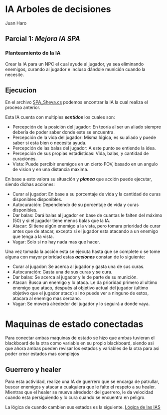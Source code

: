 # IA Arboles de decisiones 
Juan Haro

## Parcial 1: *Mejora IA SPA*

### Planteamiento de la IA

Crear la IA para un NPC el cual ayude al jugador, ya sea eliminando enemigos, curando al jugador e incluso dándole munición cuando la necesite.

## Ejecucion 

En el archivo [SPA_Sheva.cs](Assets/_Parcial_1/Scripts/SPA_Sheva.cs) podemos encontrar la IA la cual realiza el proceso anterior. 

Esta IA cuenta con multiples ***sentidos*** los cuales son: 
* Percepción de la posición del jugador: En teoría al ser un aliado siempre debería de poder saber donde este se encuentra.
* Percepción de la vida del jugador: Misma lógica, es su aliado y puede saber si esta bien o necesita ayuda.
* Percepción de las balas del jugador: A este punto se entiende la idea.
* Percepción de sus propias estadísticas: Vida, balas, y cantidad de curaciones.
* Vista: Puede percibir enemigos en un cierto FOV, basado en un angulo de vision y en una distancia maxima.

En base a esto valora su situación y ***planea*** que acción puede ejecutar, siendo dichas acciones:
* Curar al jugador: En base a su porcentaje de vida y la cantidad de curas disponibles disponibles.
* Autocuración: Dependiendo de su porcentaje de vida y curas disponibles.
* Dar balas: Dará balas al jugador en base de cuantas le falten del máximo (50) y si el jugador tiene menos balas que la IA.
* Atacar: Si tiene algún enemigo a la vista, pero tomara prioridad de curar antes que de atacar, excepto si el jugador esta atacando a un enemigo que tenga a la vista.
* Vagar: Solo si no hay nada mas que hacer.

Una vez tomada la acción esta se ejecuta hasta que se complete o se tome alguna con mayor prioridad estas ***acciones*** constan de lo siguiente:
* Curar al jugador: Se acerca al jugador y gasta una de sus curas.
* Autocuración: Gasta una de sus curas y se cura.
* Dar balas: Se acerca al jugador y le de parte de su munición.
* Atacar: Busca un enemigo y lo ataca. Le da prioridad primero al ultimo enemigo que ataco, después al objetivo actual del jugador (ultimo objetivo que el jugador ataco) si no puede ver a ninguno de estos, atacara al enemigo mas cercano.
* Vagar: Se moverá alrededor del jugador y lo seguirá a donde vaya.


# Maquinas de estado conectadas

Para conectar ambas maquinas de estado se hizo que ambas tuvieran el blackboard de la otra como variable en su propio blackboard, siendo asi que ahora ambas pueden revisar los estados y variables de la otra para asi poder crear estados mas complejos 

## Guerrero y healer


Para esta actividad, realize una IA de guerrero que se encarga de patrullar, buscar enemigos y atacar a cualquiera que le falte el respeto a su healer.
Mientras que el healer se mueve alrededor del guerrero, le da velocidad cuando esta persiguiendo y lo cura cuando se encuentra en peligro. 

La lógica de cuando cambien sus estados es la siguiente. 
[Lógica de las IAS](./Imagenes/IAs_Comunicadas.jpg)